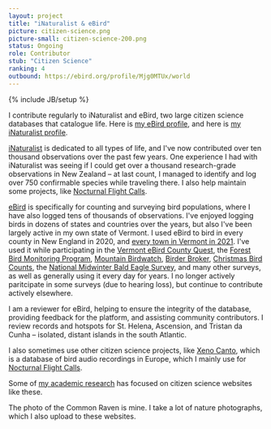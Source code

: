 ```yaml
---
layout: project
title: "iNaturalist & eBird"
picture: citizen-science.png
picture-small: citizen-science-200.png
status: Ongoing
role: Contributor
stub: "Citizen Science"
ranking: 4
outbound: https://ebird.org/profile/Mjg0MTUx/world
---
```

{% include JB/setup %}

I contribute regularly to iNaturalist and eBird, two large citizen science databases that catalogue life. Here is [my eBird profile](https://ebird.org/profile/Mjg0MTUx/world), and here is [my iNaturalist profile](https://www.inaturalist.org/people/1513074).

[iNaturalist](https://www.inaturalist.org/) is dedicated to all types of life, and I've now contributed over ten thousand observations over the past few years. One experience I had with iNaturalist was seeing if I could get over a thousand research-grade observations in New Zealand – at last count, I managed to identify and log over 750 confirmable species while traveling there. I also help maintain some projects, like [Nocturnal Flight Calls](https://www.inaturalist.org/projects/nocturnal-flight-calls). 

[eBird](https://ebird.org/) is specifically for counting and surveying bird populations, where I have also logged tens of thousands of observations. I've enjoyed logging birds in dozens of states and countries over the years, but also I've been largely active in my own state of Vermont. I used eBird to bird in every county in New England in 2020, and [every town in Vermont in 2021](https://val.vtecostudies.org/newsfeed/vermont-town-birding-challenge/). I've used it while participating in the [Vermont eBird County Quest](https://vtecostudies.org/wildlife/wildlife-watching/vermont-county-bird-quest/), the [Forest Bird Monitoring Program](https://vtecostudies.org/projects/forests/vermont-forest-bird-monitoring-program/), [Mountain Birdwatch](https://vtecostudies.org/projects/mountains/mountain-birdwatch/), [Birder Broker](https://val.vtecostudies.org/projects/birder-broker/), [Christmas Bird Counts](https://www.audubon.org/conservation/science/christmas-bird-count), the [National Midwinter Bald Eagle Survey](https://corpslakes.erdc.dren.mil/employees/bird/midwinter.cfm), and many other surveys, as well as generally using it every day for years. I no longer actively paritcipate in some surveys (due to hearing loss), but continue to contribute actively elsewhere.

I am a reviewer for eBird, helping to ensure the integrity of the database, providing feedback for the platform, and assisting community contributors. I review records and hotspots for St. Helena, Ascension, and Tristan da Cunha – isolated, distant islands in the south Atlantic. 

I also sometimes use other citizen science projects, like [Xeno Canto](https://xeno-canto.org/contributor/PDOWUIYNTF), which is a database of bird audio recordings in Europe, which I mainly use for [Nocturnal Flight Calls](../nocturnal-flight-calls/).

Some of [my academic research](../publications/) has focused on citizen science websites like these. 

The photo of the Common Raven is mine. I take a lot of nature photographs, which I also upload to these websites.